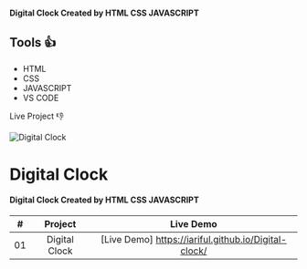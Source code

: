 #### Digital Clock Created by HTML CSS JAVASCRIPT

## Tools 👍
- HTML
- CSS
- JAVASCRIPT
- VS CODE

Live Project 👎

![Digital Clock](https://user-images.githubusercontent.com/82101597/135439395-6f6401df-4607-4288-8c25-94d4767a2d0d.gif)

# Digital Clock

#### Digital Clock Created by HTML CSS JAVASCRIPT

|  #  |                                                           Project                                                           |                                           Live Demo                                           |
| :-: | :-------------------------------------------------------------------------------------------------------------------------: | :-------------------------------------------------------------------------------------------: |
| 01  |    Digital Clock      |   [Live Demo] https://iariful.github.io/Digital-clock/


